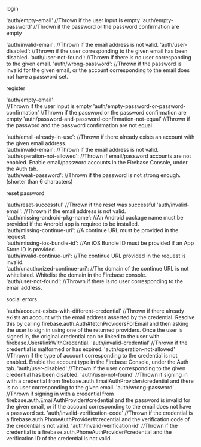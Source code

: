 login

'auth/empty-email'
//Thrown if the user input is empty
'auth/empty-password'
//Thrown if the password or the password confirmation are empty

'auth/invalid-email':
//Thrown if the email address is not valid.
'auth/user-disabled':
//Thrown if the user corresponding to the given email has been disabled.
'auth/user-not-found':
//Thrown if there is no user corresponding to the given email.
'auth/wrong-password':
//Thrown if the password is invalid for the given email, or the account corresponding to the email does not have a password set.

register

'auth/empty-email'  
//Thrown if the user input is empty
'auth/empty-password-or-password-confirmation'
//Thrown if the password or the password confirmation are empty
'auth/password-and-password-confirmation-not-equal'
//Thrown if the password and the password confirmation are not equal

'auth/email-already-in-use':
//Thrown if there already exists an account with the given email address.          
'auth/invalid-email':
//Thrown if the email address is not valid.          
'auth/operation-not-allowed':
//Thrown if email/password accounts are not enabled. Enable email/password accounts in the Firebase Console, under the Auth tab.          
'auth/weak-password':
//Thrown if the password is not strong enough.  (shorter than 6 characters)        

reset password

'auth/reset-successful'
//Thrown if the reset was successful
'auth/invalid-email':
//Thrown if the email address is not valid.          
'auth/missing-android-pkg-name':
//An Android package name must be provided if the Android app is required to be installed.          
'auth/missing-continue-uri':
//A continue URL must be provided in the request.          
'auth/missing-ios-bundle-id':
//An iOS Bundle ID must be provided if an App Store ID is provided.          
'auth/invalid-continue-uri':
//The continue URL provided in the request is invalid.          
'auth/unauthorized-continue-uri':
//The domain of the continue URL is not whitelisted. Whitelist the domain in the Firebase console.          
'auth/user-not-found':
//Thrown if there is no user corresponding to the email address.          

social errors

'auth/account-exists-with-different-credential'
//Thrown if there already exists an account with the email address asserted by the credential. Resolve this by calling firebase.auth.Auth#fetchProvidersForEmail and then asking the user to sign in using one of the returned providers. Once the user is signed in, the original credential can be linked to the user with firebase.User#linkWithCredential.
'auth/invalid-credential'
//Thrown if the credential is malformed or has expired.
'auth/operation-not-allowed'
//Thrown if the type of account corresponding to the credential is not enabled. Enable the account type in the Firebase Console, under the Auth tab.
'auth/user-disabled'
//Thrown if the user corresponding to the given credential has been disabled.
'auth/user-not-found'
//Thrown if signing in with a credential from firebase.auth.EmailAuthProvider#credential and there is no user corresponding to the given email.
'auth/wrong-password'
//Thrown if signing in with a credential from firebase.auth.EmailAuthProvider#credential and the password is invalid for the given email, or if the account corresponding to the email does not have a password set.
'auth/invalid-verification-code'
//Thrown if the credential is a firebase.auth.PhoneAuthProvider#credential and the verification code of the credential is not valid.
'auth/invalid-verification-id'
//Thrown if the credential is a firebase.auth.PhoneAuthProvider#credential and the verification ID of the credential is not valid.
          